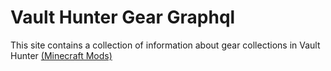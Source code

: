 # Vault Hunter Gear Graphql

This site contains a collection of information about gear collections in Vault Hunter [(Minecraft Mods)](https://vaulthunters.gg/gear)

